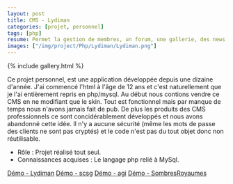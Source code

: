 ```yaml
---
layout: post
title: CMS - Lydiman
categories: [projet, personnel]
tags: [php]
resume: Permet la gestion de membres, un forum, une gallerie, des news, des statistiques...
images: ["/img/project/Php/Lydiman/Lydiman.png"]
---
```

{% include gallery.html %}

Ce projet personnel, est une application développée depuis une dizaine d'année. J'ai commencé l'html à l'âge de 12 ans et c'est naturellement que je l'ai entièrement repris en php/mysql. Au début nous contions vendre ce CMS en ne modifiant que le skin. Tout est fonctionnel mais par manque de temps nous n'avons jamais fait de pub. De plus les produits des CMS professionnels ce sont concidérablement développés et nous avons abandonné cette idée. Il n'y a aucune sécurité (même les mots de passe des clients ne sont pas cryptés) et le code n'est pas du tout objet donc non réutilisable.

* Rôle : Projet réalisé tout seul.
* Connaissances acquises : Le langage php relié à MySql.

<div class="container-link">
  <a href="http://lydiman.net" target="_blank">Démo - Lydiman</a>
  <a href="http://scsg.lydiman.net" target="_blank">Démo - scsg</a>
  <a href="http://agi.lydiman.net" target="_blank">Démo - agi</a>
  <a href="http://1.lydiman.net/lydia/sombresroyaumes/" target="_blank">Démo - SombresRoyaumes</a>
</div>